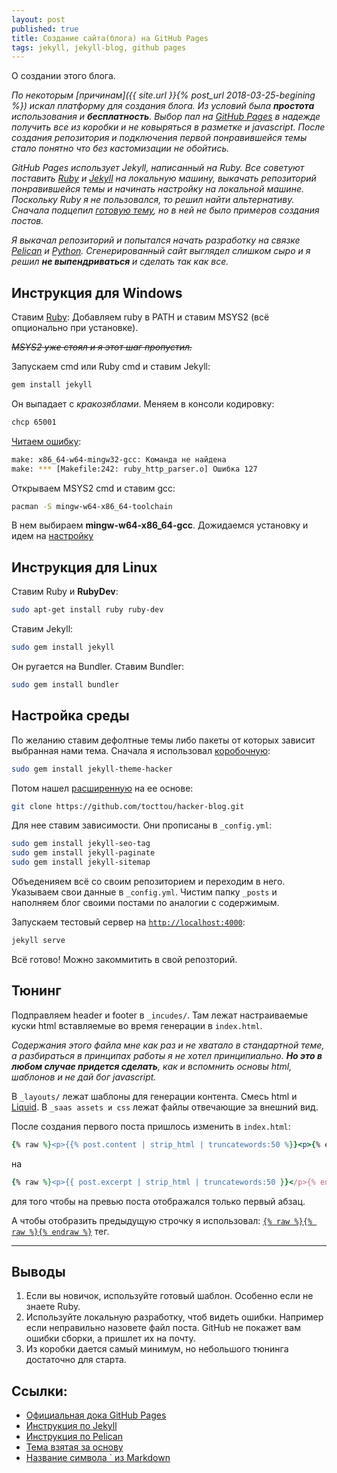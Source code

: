 ```yaml
---
layout: post
published: true
title: Создание сайта(блога) на GitHub Pages
tags: jekyll, jekyll-blog, github pages
---
```


О создании этого блога.

*По некоторым [причинам]({{ site.url }}{% post_url 2018-03-25-begining %}) искал платформу для создания блога. Из условий была **простота** использования и **бесплатность**. Выбор пал на [GitHub Pages](https://pages.github.com) в надежде получить все из коробки и не ковыряться в разметке и javascript. После создания репозитория и подключения первой понравившейся темы стало понятно что без кастомизации не обойтись.*

*GitHub Pages использует Jekyll, написанный на Ruby. Все советуют поставить [Ruby](https://www.ruby-lang.org/) и [Jekyll](https://jekyllrb.com) на локальную машину, выкачать репозиторий понравившейся темы и начинать настройку на локальной машине. Поскольку Ruby я не пользовался, то решил найти альтернативу. Сначала подцепил [готовую тему](https://guides.github.com/features/pages/#changes), но в ней не было примеров создания постов.*

*Я выкачал репозиторий и попытался начать разработку на связке [Pelican](https://blog.getpelican.com) и [Python](https://www.python.org). Сгенерированный сайт выглядел слишком сыро и я решил **не выпендриваться** и сделать так как все.*

## Инструкция для Windows

Ставим [Ruby](https://rubyinstaller.org/downloads/):
Добавляем ruby в PATH и ставим MSYS2 (всё опционально при установке).

*~~MSYS2 уже стоял и я этот шаг пропустил.~~*

Запускаем cmd или Ruby cmd и ставим Jekyll:

```bash
gem install jekyll
```

Он выпадает с *кракозяблами*. Меняем в консоли кодировку:

```bash
chcp 65001
```

[Читаем ошибку](https://github.com/orlp/dev-on-windows/wiki/Installing-GCC--&-MSYS2):
```bash
make: x86_64-w64-mingw32-gcc: Команда не найдена
make: *** [Makefile:242: ruby_http_parser.o] Ошибка 127
```

Открываем MSYS2 cmd и ставим gcc:
```bash
pacman -S mingw-w64-x86_64-toolchain
```

В нем выбираем **mingw-w64-x86_64-gcc**. Дожидаемся установку и идем на [настройку](#go)

<!-- 2 - MSYS2 system update -->

## Инструкция для Linux

Ставим Ruby и **RubyDev**:

```bash 
sudo apt-get install ruby ruby-dev
```

Ставим Jekyll:

```bash
sudo gem install jekyll
```

Он ругается на Bundler. Ставим Bundler:

```bash
sudo gem install bundler
```
<a name="go"></a>
## Настройка среды 

По желанию ставим дефолтные темы либо пакеты от которых зависит выбранная нами тема. Сначала я использовал [коробочную](https://github.com/pages-themes/hacker):
```bash
sudo gem install jekyll-theme-hacker
```

Потом нашел [расширенную](https://github.com/tocttou/hacker-blog) на ее основе:
```bash
git clone https://github.com/tocttou/hacker-blog.git
```

Для нее ставим зависимости. Они прописаны в `_config.yml`:
```bash
sudo gem install jekyll-seo-tag
sudo gem install jekyll-paginate
sudo gem install jekyll-sitemap
```

Объеденияем всё со своим репозиторием и переходим в него.
Указываем свои данные в `_config.yml`. Чистим папку `_posts` и наполняем блог своими постами по аналогии с содержимым.

Запускаем тестовый сервер на [`http://localhost:4000`](http://localhost:4000):
```bash
jekyll serve
```

Всё готово! Можно закоммитить в свой репозторий.

## Тюнинг

Подправляем header и footer в `_incudes/`. Там лежат настраиваемые куски html вставляемые во время генерации в `index.html`.

*Содержания этого файла мне как раз и не хватало в стандартной теме, а разбираться в принципах работы я не хотел принципиально. **Но это в любом случае придется сделать**, как и вспомнить основы html, шаблонов и не дай бог javascript.*

В `_layouts/` лежат шаблоны для генерации контента. Смесь html и [Liquid](https://shopify.github.io/liquid/).
В `_saas assets и css` лежат файлы отвечающие за внешний вид.

После создания первого поста пришлось изменить в `index.html`:
```ruby
{% raw %}<p>{{% post.content | strip_html | truncatewords:50 %}}<p>{% endraw %}
```
на
```ruby
{% raw %}<p>{{ post.excerpt | strip_html | truncatewords:50 }}</p>{% endraw %}
```
для того чтобы на превью поста отображался только первый абзац.

А чтобы отобразить предыдущую строчку я использовал:
[```{% raw %}{% raw %}{% endraw %}```](https://stackoverflow.com/questions/20568396/how-to-use-jekyll-code-in-inline-code-highlighting) тег.

-----
## Выводы

1. Если вы новичок, используйте готовый шаблон. Особенно если не знаете Ruby.
2. Используйте локальную разработку, чтоб видеть ошибки. Например если неправильно назовете файл поста. GitHub не покажет вам ошибки сборки, а пришлет их на почту.
3. Из коробки дается самый минимум, но небольшого тюнинга достаточно для старта.

## Ссылки:

* [Официальная дока GitHub Pages](https://guides.github.com/features/pages/)
* [Инструкция по Jekyll](http://alexprivalov.org/setup-blog-on-github/)
* [Инструкция по Pelican](https://eax.me/pelican/)
* [Тема взятая за основу](https://github.com/tocttou/hacker-blog)
* [Название символа ` из Markdown](https://ru.wikipedia.org/wiki/Гравис)